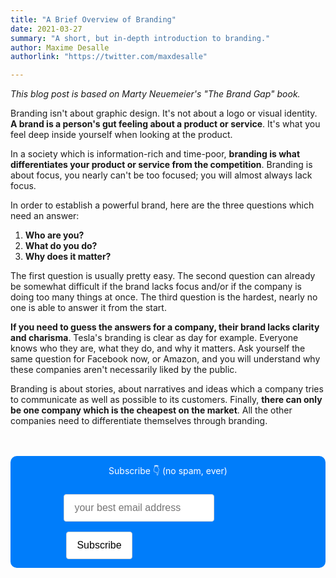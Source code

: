 ```yaml
---
title: "A Brief Overview of Branding"
date: 2021-03-27
summary: "A short, but in-depth introduction to branding."
author: Maxime Desalle
authorlink: "https://twitter.com/maxdesalle"

---
```


*This blog post is based on Marty Neuemeier's "The Brand Gap" book.*


Branding isn't about graphic design. It's not about a logo or visual identity. **A brand is a person's gut feeling about a product or service**. It's what you feel deep inside yourself when looking at the product.

In a society which is information-rich and time-poor, **branding is what differentiates your product or service from the competition**. Branding is about focus, you nearly can't be too focused; you will almost always lack focus.

In order to establish a powerful brand, here are the three questions which need an answer:

1. **Who are you?**
2. **What do you do?**
3. **Why does it matter?**

The first question is usually pretty easy. The second question can already be somewhat difficult if the brand lacks focus and/or if the company is doing too many things at once. The third question is the hardest, nearly no one is able to answer it from the start.

**If you need to guess the answers for a company, their brand lacks clarity and charisma**. Tesla's branding is clear as day for example. Everyone knows who they are, what they do, and why it matters. Ask yourself the same question for Facebook now, or Amazon, and you will understand why these companies aren't necessarily liked by the public.

Branding is about stories, about narratives and ideas which a company tries to communicate as well as possible to its customers. Finally, **there can only be one company which is the cheapest on the market**. All the other companies need to differentiate themselves through branding.

<div style="background-color: #007DFA; border-radius: 10px; margin-top: 3rem; margin-bottom: 3rem;">
<form
  action="https://buttondown.email/api/emails/embed-subscribe/maxdesalle"
  method="post"
  target="popupwindow"
  onsubmit="window.open('https://buttondown.email/maxdesalle', 'popupwindow')"
  class="embeddable-buttondown-form"
  style="padding: 1em 1em;"
>
  <label for="bd-email" style="color: #FFF; justify-content: center; align-items: center; display: flex; margin-bottom: 0.5em;">Subscribe 👇 (no spam, ever)</label>
  <div style="width: 70%; margin: auto;">
  <input style="border: 1px solid #ced3d9; border-radius: 4px; padding: 0.75em 1em; margin-bottom: 1em; margin-top: 1em; box-sizing: border-box; font-size: 16px;" type="email" name="email" id="bd-email" placeholder="your best email address"/>
  <input type="hidden" value="1" name="embed" />
  <input class="a-hover" style="color: #000; background: #FFF; border: 1px solid #ced3d9; border-radius: 0.25em; margin-left: 0.25em; padding: 0.75em 1em; box-sizing: border-box; font-size: 16px; cursor: pointer;"type="submit" value="Subscribe"/>
  </div>
  </form>
</div>
